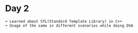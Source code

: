 # Day 2

    ➟ Learned about STL(Standard Template Library) in C++
    ➟ Usage of the same in different scenarios while doing DSA
